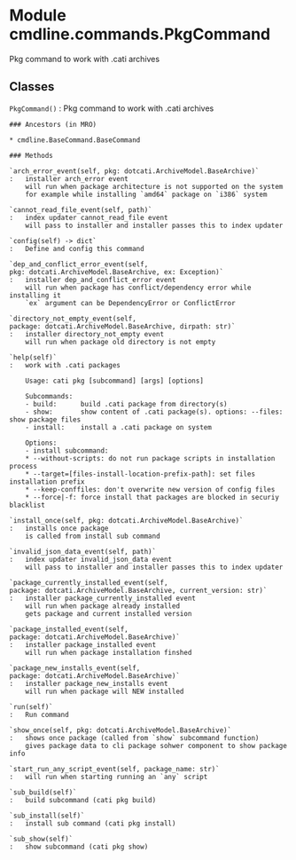 Module cmdline.commands.PkgCommand
==================================
Pkg command to work with .cati archives

Classes
-------

`PkgCommand()`
:   Pkg command to work with .cati archives

    ### Ancestors (in MRO)

    * cmdline.BaseCommand.BaseCommand

    ### Methods

    `arch_error_event(self, pkg: dotcati.ArchiveModel.BaseArchive)`
    :   installer arch_error event
        will run when package architecture is not supported on the system
        for example while installing `amd64` package on `i386` system

    `cannot_read_file_event(self, path)`
    :   index updater cannot_read_file event
        will pass to installer and installer passes this to index updater

    `config(self) ‑> dict`
    :   Define and config this command

    `dep_and_conflict_error_event(self, pkg: dotcati.ArchiveModel.BaseArchive, ex: Exception)`
    :   installer dep_and_conflict_error event
        will run when package has conflict/dependency error while installing it
        `ex` argument can be DependencyError or ConflictError

    `directory_not_empty_event(self, package: dotcati.ArchiveModel.BaseArchive, dirpath: str)`
    :   installer directory_not_empty event
        will run when package old directory is not empty

    `help(self)`
    :   work with .cati packages
        
        Usage: cati pkg [subcommand] [args] [options]
        
        Subcommands:
        - build:      build .cati package from directory(s)
        - show:       show content of .cati package(s). options: --files: show package files
        - install:    install a .cati package on system
        
        Options:
        - install subcommand:
        * --without-scripts: do not run package scripts in installation process
        * --target=[files-install-location-prefix-path]: set files installation prefix
        * --keep-conffiles: don't overwrite new version of config files
        * --force|-f: force install that packages are blocked in securiy blacklist

    `install_once(self, pkg: dotcati.ArchiveModel.BaseArchive)`
    :   installs once package
        is called from install sub command

    `invalid_json_data_event(self, path)`
    :   index updater invalid_json_data event
        will pass to installer and installer passes this to index updater

    `package_currently_installed_event(self, package: dotcati.ArchiveModel.BaseArchive, current_version: str)`
    :   installer package_currently_installed event
        will run when package already installed
        gets package and current installed version

    `package_installed_event(self, package: dotcati.ArchiveModel.BaseArchive)`
    :   installer package_installed event
        will run when package installation finshed

    `package_new_installs_event(self, package: dotcati.ArchiveModel.BaseArchive)`
    :   installer package_new_installs event
        will run when package will NEW installed

    `run(self)`
    :   Run command

    `show_once(self, pkg: dotcati.ArchiveModel.BaseArchive)`
    :   shows once package (called from `show` subcommand function)
        gives package data to cli package sohwer component to show package info

    `start_run_any_script_event(self, package_name: str)`
    :   will run when starting running an `any` script

    `sub_build(self)`
    :   build subcommand (cati pkg build)

    `sub_install(self)`
    :   install sub command (cati pkg install)

    `sub_show(self)`
    :   show subcommand (cati pkg show)